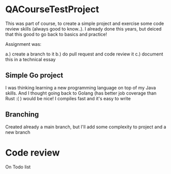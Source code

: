 # QACourseTestProject
This was part of course, to create a simple project and exercise some code review skills (always good to know..). I already done this years, but
deiced that this good to go back to basics and practice!

Assignment was:

a.) create a branch to it
b.) do pull request and code review it
c.) document this in a technical essay

## Simple Go project
I was thinking learning a new programming language on top of my Java skills. 
And I thought going back to Golang (has better job coverage than Rust :( ) would be nice! I compiles fast and it's easy to write

## Branching
Created already a main branch, but I'll add some complexity to project and a new branch

# Code review
On Todo list
